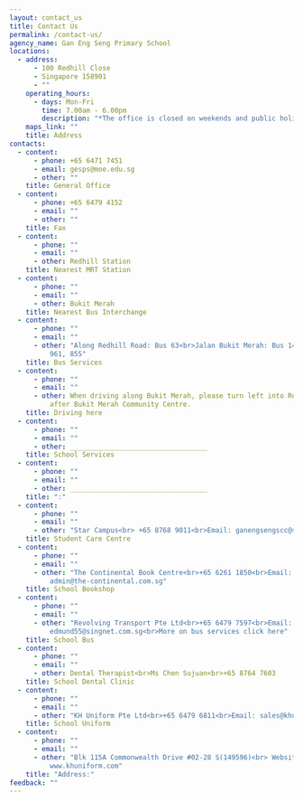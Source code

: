 ```yaml
---
layout: contact_us
title: Contact Us
permalink: /contact-us/
agency_name: Gan Eng Seng Primary School
locations:
  - address:
      - 100 Redhill Close
      - Singapore 158901
      - ""
    operating_hours:
      - days: Mon-Fri
        time: 7.00am - 6.00pm
        description: "*The office is closed on weekends and public holidays."
    maps_link: ""
    title: Address
contacts:
  - content:
      - phone: +65 6471 7451
      - email: gesps@moe.edu.sg
      - other: ""
    title: General Office
  - content:
      - phone: +65 6479 4152
      - email: ""
      - other: ""
    title: Fax
  - content:
      - phone: ""
      - email: ""
      - other: Redhill Station
    title: Nearest MRT Station
  - content:
      - phone: ""
      - email: ""
      - other: Bukit Merah
    title: Nearest Bus Interchange
  - content:
      - phone: ""
      - email: ""
      - other: "Along Redhill Road: Bus 63<br>Jalan Bukit Merah: Bus 14, 147, 196, 197,
          961, 855"
    title: Bus Services
  - content:
      - phone: ""
      - email: ""
      - other: When driving along Bukit Merah, please turn left into Redhill Close just
          after Bukit Merah Community Centre.
    title: Driving here
  - content:
      - phone: ""
      - email: ""
      - other: __________________________________
    title: School Services
  - content:
      - phone: ""
      - email: ""
      - other: __________________________________
    title: ":"
  - content:
      - phone: ""
      - email: ""
      - other: "Star Campus<br> +65 8768 9011<br>Email: ganengsengscc@starcampus.org"
    title: Student Care Centre
  - content:
      - phone: ""
      - email: ""
      - other: "The Continental Book Centre<br>+65 6261 1850<br>Email:
          admin@the-continental.com.sg"
    title: School Bookshop
  - content:
      - phone: ""
      - email: ""
      - other: "Revolving Transport Pte Ltd<br>+65 6479 7597<br>Email:
          edmund55@singnet.com.sg<br>More on bus services click here"
    title: School Bus
  - content:
      - phone: ""
      - email: ""
      - other: Dental Therapist<br>Ms Chen Sujuan<br>+65 8764 7603
    title: School Dental Clinic
  - content:
      - phone: ""
      - email: ""
      - other: "KH Uniform Pte Ltd<br>+65 6479 6811<br>Email: sales@khuniform.com"
    title: School Uniform
  - content:
      - phone: ""
      - email: ""
      - other: "Blk 115A Commonwealth Drive #02-28 S(149596)<br> Website:
          www.khuniform.com"
    title: "Address:"
feedback: ""
---
```

